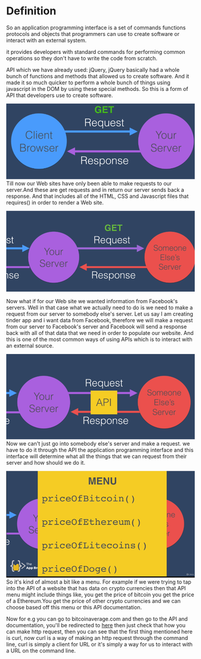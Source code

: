 # Definition
So an application programming interface is a set of commands functions protocols and objects that programmers can use to create software or interact with an external system.

it provides developers with standard commands for performing common operations so they don't have to write the code from scratch.

API which we have already used: jQuery, jQuery basically had a whole bunch of functions and methods that allowed us to create software. And it made it so much quicker to perform a whole bunch of things using javascript in the DOM by using these special methods. So this is a form of API that developers use to create software.

![API1](https://github.com/tannuchoudhary/WebDev/blob/main/Images/api1.png)
Till now our Web sites have only been able to make requests to our server.And these are get requests and in return our server sends back a response. And that includes all of the HTML, CSS and Javascript files that requires()  in order to render a Web site.

![API2](https://github.com/tannuchoudhary/WebDev/blob/main/Images/api2.png)

Now what if for our Web site we wanted information from Facebook's servers. Well in that case what we actually need to do is we need to make a request from our server to somebody else's server. Let us say I am creating tinder app and i want data from Facebook, therefore we will make a request from our server to Facebook's server and Facebook will send a response back with all of that data that we need in order to populate our website. And this is one of the most common ways of using APIs which is to interact with an external source.

![API3](https://github.com/tannuchoudhary/WebDev/blob/main/Images/api3.png)
Now we can't just go into somebody else's server and make a request. we have to do it through the API the application programming interface and this interface will determine what all the things that we can request from their server and how should we do it.

![API4](https://github.com/tannuchoudhary/WebDev/blob/main/Images/api4.png)
So it's kind of almost a bit like a menu. For example if we were trying to tap into the API of a website that has data on crypto currencies then that API menu might include things like, you get the price of bitcoin you get the price of a Ethereum.You get the price of other crypto currencies and we can choose based off this menu or this API documentation.


Now for e.g you can go to bitcoinaverage.com and then go to the API and documentation, you'll be redirected to [here](https://apiv2.bitcoinaverage.com/#ticker-data-all) then just check that how you can make http request, then you can see that the first thing mentioned here is curl, now curl is a way of making an http request through the command line, curl is simply a client for URL or it's simply a way for us to interact with a URL on the command line.







